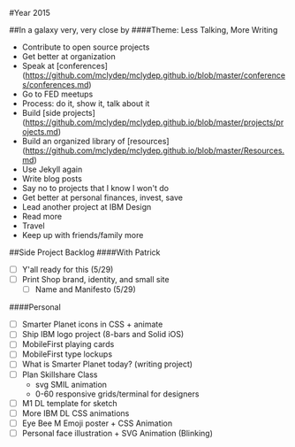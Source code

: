 #Year 2015

##In a galaxy very, very close by
####Theme: Less Talking, More Writing
* Contribute to open source projects
* Get better at organization
* Speak at [conferences] (https://github.com/mclydep/mclydep.github.io/blob/master/conferences/conferences.md)
* Go to FED meetups
* Process: do it, show it, talk about it
* Build [side projects] (https://github.com/mclydep/mclydep.github.io/blob/master/projects/projects.md)
* Build an organized library of [resources] (https://github.com/mclydep/mclydep.github.io/blob/master/Resources.md)
* Use Jekyll again
* Write blog posts
* Say no to projects that I know I won't do
* Get better at personal finances, invest, save
* Lead another project at IBM Design
* Read more
* Travel
* Keep up with friends/family more

##Side Project Backlog
####With Patrick
* [ ] Y'all ready for this (5/29)
* [ ] Print Shop brand, identity, and small site
	* [ ] Name and Manifesto (5/29)

####Personal
* [ ] Smarter Planet icons in CSS + animate
* [ ] Ship IBM logo project (8-bars and Solid iOS)
* [ ] MobileFirst playing cards
* [ ] MobileFirst type lockups
* [ ] What is Smarter Planet today? (writing project)
* [ ] Plan Skillshare Class
	* svg SMIL animation
	* 0-60 responsive grids/terminal for designers
* [ ] M1 DL template for sketch
* [ ] More IBM DL CSS animations
* [ ] Eye Bee M Emoji poster + CSS Animation
* [ ] Personal face illustration + SVG Animation (Blinking)